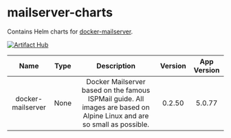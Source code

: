# mailserver-charts
Contains Helm charts for [docker-mailserver](https://github.com/jeboehm/docker-mailserver).

[![Artifact Hub](https://img.shields.io/endpoint?url=https://artifacthub.io/badge/repository/mailserver)](https://artifacthub.io/packages/search?repo=mailserver)

<!-- table_start -->
|        Name       | Type |                                                       Description                                                       | Version | App Version |
| :---------------: | :--: | :---------------------------------------------------------------------------------------------------------------------: | :-----: | :---------: |
| docker-mailserver | None | Docker Mailserver based on the famous ISPMail guide. All images are based on Alpine Linux and are so small as possible. |  0.2.50 |    5.0.77   |
<!-- table_end -->
